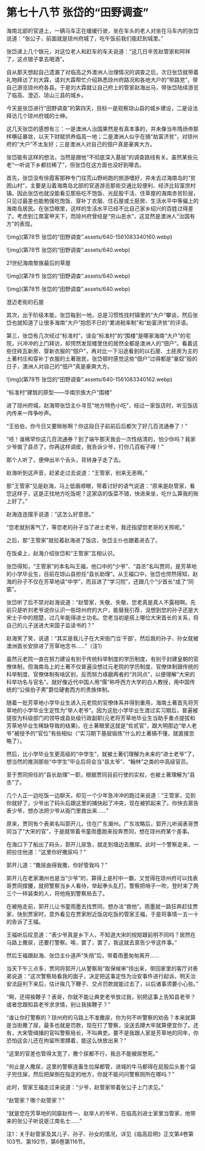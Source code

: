 # 第七十八节  张岱的“田野调查”

海南北部的官道上，一辆马车正在缓缓行驶，坐在车头的老人对坐在马车内的张岱说道：“张公子，前面就是琼州府城了，吃午饭前我们能赶到城里。”

张岱递上几个银元，对这位老人和赶车的车夫说道：“这几日辛苦赵管家和阿祥了，这点银子拿去喝酒”。

自从那天想起自己遗漏了对临高之外澳洲人治理情况的调查之后，次日张岱就带着礼物拜访了刘大霖，请刘大霖帮忙介绍熟悉琼州府路况和各地大户的“带路党”，带自己游览琼州府各县。于是刘大霖就让自己府上的管家赵海出马，带张岱陆续游览了临高、澄迈、琼山三县的城乡。

今天是张岱进行“田野调查”的第四天，目标一是观察琼山县的城乡建设，二是设法拜访几个琼州府城的士绅。

这几天张岱的感想有三：一是澳洲人治国果然是有真本事的，并未像当年隋炀帝那样横征暴敛，以天下财赋供养临高一地；二是澳洲人似乎在搞“劫富济贫”，对琼州府的“大户”不太友好；三是澳洲人对自己的佃户真是豪爽大方。

张岱能有这样的想法，当然是跟他“不彻底深入基层”的调查路线有关。虽然某些元老“一听说下乡都拉稀了”，但张岱在这方面也没好到哪去。

首先，张岱没有徐霞客那种专门往荒山野岭跑的旅游嗜好，并未去过海南岛的“贫困山村”，主要是沿着海南岛北部的官道游览那些交通比较便利、经济比较富庶村镇。因此张岱也就没能看见那些吃不饱饭、光屁股干活、住草屋的海南赤贫阶层，只见过最差也能勉强吃饱饭、穿补丁衣服、住石屋或土胚房、生活水平中等偏上的海南岛居民。在张岱眼里，这样的生活水平已经不比自己家乡绍兴的百姓过得差了。考虑到江南富甲天下，而琼州府曾经是“穷山恶水”，这显然是澳洲人“治国有方”的表现。

![img](第78节  张岱的“田野调查”.assets/640-1561083340160.webp)



![img](第78节  张岱的“田野调查”.assets/640.webp)

21世纪海南黎族最后的草屋



![img](第78节  张岱的“田野调查”.assets/640.webp)

![img](第78节  张岱的“田野调查”.assets/640.webp)

澄迈老街的石屋



其次，出于阶级本能，张岱每到一地，总是习惯性找村镇里的“大户”攀谈，然后张岱也就知道了让很多海南“大户”抱怨不已的“累进税率制”和“劫富济贫”的评语。

第三，张岱有几次经过“标准村”，误会“标准村”的“围楼”是哪家海南“大户”的宅院，兴冲冲的上门拜访，却愕然发现楼里住的居然全都是澳洲人的“佃户”。看着这些住砖瓦新房、穿新衣服的“佃户”，再对比一下沿途看到的以石屋、土胚房为主的土著村庄和穿补丁衣服的土著居民，张岱顿时感觉这些“佃户”过得都是“豪奴”般的日子，澳洲人对自己的“佃户”真是豪爽大方。

![img](第78节  张岱的“田野调查”.assets/640-1561083340162.webp)

“标准村”建筑的原型——华南宗族大户“围楼”



进了琼州府城，赵海带张岱主仆寻觅“地方特色小吃”，经过一家饭店时，听见饭店内传来一阵争吵声。

“王伯伯，你今日又要赊账啊？你这段日子前前后后都欠了好几百流通券了！”

“呸！谁稀罕你这几百流通券？到了端午那天我会一次性结清的，怕少你吗？我家少爷做了县丞了，你再这样调皮，我告诉少爷，打你几百板子哩！”

那个人听了，便伸出半个舌头，背转身子走了去。

赵海听到这声音，赶紧走过去说道：“王管家，别来无恙啊。”

那“王管家”见是赵海，马上低眉顺眼，带着讨好的语气说道：“原来是赵管家，看您这样子，这是正找地方吃饭呢？这家店的饭菜不错，快进来坐，吃什么算我的账上好了。”

赵海连连摆手说道：“这怎么好意思。”

“您老就别客气了，等您老的孙子当了进士老爷，我还指望您老哥的关照呢。”

之后，那“王管家”就拉着赵海进了饭店，张岱主仆也跟着进去了。

在饭桌上，赵海介绍张岱和“王管家”互相认识。

张岱得知，“王管家”的本名叫王福，他口中的“少爷”、“县丞”名叫贾同，是芳草地的小学毕业生，目前在琼山县担任“县长助理”。从王福口中，张岱也愕然得知，赵海的孙子不仅在芳草地读“中学”，而且进了“学习院”，还跟几个“少首长”成了“同窗”。

张岱听了后不禁对赵海说道：“赵管家，失敬、失敬，您老真是真人不露相啊。先前只是听刘老爷说你认识一些琼州府的大户，能替我引荐，没想到您的孙子还是大宋士子中的翘楚，过几年能得进士功名。您老当初是搭上哪位大宋首长的关系，将自己的儿子送进大宋国子监读书的？”

赵海笑了笑，说道：“其实是我儿子在大宋衙门当‘干部’，然后我的孙子、孙女就被澳洲首长安排进了芳草地念书……”（注1）

虽然元老院一直在努力建设有别于传统科举制度的学历制度，有别于封建皇朝的官僚体制，但海南岛上的土著不仅普遍没想过元老院的学历制度、官僚体制跟传统的科举制度、官僚体制有啥区别，反而努力琢磨两者的“共同点”，以便理解“大宋的科举功名与官名”。就好像近代中国人用“儒”称呼西方大学的白人教授，用中国传统的“公侯伯子男”爵位硬套西方的贵族体制。

随着一批芳草地小学毕业生进入元老院的官僚体系并得到重用，海南土著首先将芳草地的小学毕业生定性为“举人老爷”。因为这批小学毕业生渡过实习期后，普遍被提拔为科级部门的领导或县处级行政副职(元老将芳草地毕业生当助手重点提拔和芳草地毕业生稀缺导致的结果)，在土著眼里这就是“佐贰官”，跟大明那边“举人老爷”被授予的“官位”有些相似（“实习期下基层锻炼”什么的土著搞不懂，就直接忽略了）。

然后，比小学毕业生更高级的“中学生”，就被土著们理解为未来的“进士老爷”了，想当然的推测那些“中学生”毕业后将会当“县太爷”、“翰林”之类的中高级官员。

至于贾同担任的“县长助理”一职，根据贾同目前行使的实权，也被土著理解为“县丞”了。

几个人正一边吃饭一边聊天，却见一个少年急冲冲的跑过来说道：“王管家，见到你就好了，少爷出了码头后跟这里的捕快起了冲突，现在被抓起来了。你快去禀告表少爷，想办法把少爷从衙门里救出来……”

原来，贾同有个表弟名叫郭开儿，住在广东潮州。广东攻略后，郭开儿听闻表哥贾同当了“大宋的官”，于是就带着书童雨墨跑来投奔贾同，想在琼州府某个差事。

在海口下了船出了码头，郭开儿尿急，就走到墙边去撒尿。此时一个警察走来，一把拉住他道：“这里你好撒尿吗？”

郭开儿道：“撒尿由得我撒，你好管我吗？”

郭开儿在老家潮州也是当“少爷”的，算得上是村中一霸，又觉得在琼州府可以找表哥贾同撑腰，就把警察当乡人看待，举起拳头乱打。警察把哨子一吹，登时来了两三个一样装束的人，将他拖到警察局去了。

在被拖走前，郭开儿让书童雨墨去找贾同，想办法“救他”。雨墨就一路狂奔赶往贾家，快到贾家时，意外看见在贾家附近饭店吃饭的管家王福，于是将事情一五一十的告诉了王福。

王福听后叹息道：“表少爷真是乡下人，不知道大宋的规矩跟前明不同吗？居然在马路上撒尿，还要打警察。唉，罢了，罢了，我这就去禀告少爷这件事。”

然后王福跟赵海、张岱主仆道声“失陪”后，带着雨墨匆匆离开……

当天下午三点多，贾同将郭开儿从警察局“取保候审”捞出来，带回家里的客厅对表弟说道：“这次警察局看我的面子，决定把这事定性为治安事件进行起诉。明天治安法庭判下来后，估计挨几下鞭子、交点罚款就能过去了，以后诸事须要小心些。”

“啊，还得挨鞭子？表哥，你就不能让典吏老爷放过我，别把这事上告知县老爷？或者您跟知县老爷求求情，别让我挨鞭子？”

“谁让你打警察的？琼州府的马路上不准撒尿，你为何不听警察的劝告？本来就算是当街撒了尿，最多也就是罚款，现在打了警察，没送去蹲大牢就算便宜你了。还有，大宋管缉捕的官叫警察局长，不叫典吏。要不是我跟人家是芳草地的同年，你恐怕这会儿还在拘留所里蹲着，能这么快放出来？”

“这里的官差也管得太宽了，撒个尿都不行，我总不能被尿憋死。”

“何止是人撒尿，这里的警察连畜生拉屎都管，进城的牛马都得在屁股后头套个袋子兜住屎，然后把屎倒在指定的地方，你就不能问问警察厕所在哪吗？”

此时，管家王福走过来说道：“少爷，赵管家带着张公子上门求见。”

“赵管家？哪个赵管家？”

“就是您在芳草地的同窗赵传一、赵举人的爷爷，在临高刘进士家里当管家，他带来的张公子听说是江南名士……”

 

注1：关于赵管家及其儿子、孙子、孙女的情况，详见《临高启明》正文第4卷第103节、第192节，第6卷第116节。